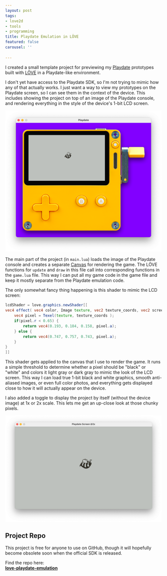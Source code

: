 ```yaml
---
layout: post
tags:
- love2d
- tools
- programming
title: Playdate Emulation in LÖVE
featured: false
carousel: ''

---
```

I created a small template project for previewing my [Playdate](https://play.date/) prototypes built with [LÖVE](https://love2d.org/) in a Playdate-like environment.

I don't yet have access to the Playdate SDK, so I'm not trying to mimic how any of that actually works. I just want a way to view my prototypes on the Playdate screen, so I can see them in the context of the device. This includes showing the project on top of an image of the Playdate console, and rendering everything in the style of the device's 1-bit LCD screen.

![Playdate emulation in action](/images/posts/2020-12/playdate-device.png)

The main part of the project (in `main.lua`) loads the image of the Playdate console and creates a separate [Canvas](https://love2d.org/wiki/Canvas) for rendering the game. The LÖVE functions for `update` and `draw` in this file call into corresponding functions in the `game.lua` file. This way I can put all my game code in the game file and keep it mostly separate from the Playdate emulation code.

The only somewhat fancy thing happening is this shader to mimic the LCD screen:

```glsl
lcdShader = love.graphics.newShader[[
vec4 effect( vec4 color, Image texture, vec2 texture_coords, vec2 screen_coords ){
    vec4 pixel = Texel(texture, texture_coords );
    if(pixel.r < 0.65) {
        return vec4(0.193, 0.184, 0.158, pixel.a);
    } else {
        return vec4(0.747, 0.757, 0.743, pixel.a);
    }
}
]]
```

This shader gets applied to the canvas that I use to render the game. It runs a simple threshold to determine whether a pixel should be "black" or "white" and colors it light gray or dark gray to mimic the look of the LCD screen. This way I can load true 1-bit black and white graphics, smooth anti-aliased images, or even full color photos, and everything gets displayed close to how it will actually appear on the device.

I also added a toggle to display the project by itself (without the device image) at 1x or 2x scale. This lets me get an up-close look at those chunky pixels.

![Project-only view](/images/posts/2020-12/playdate-window.png)

## Project Repo

This project is free for anyone to use on GitHub, though it will hopefully become obsolete soon when the official SDK is released.

Find the repo here:  
**[love-playdate-emulation](https://github.com/cadin/love-playdate-emulation)**


